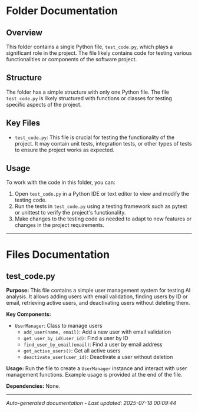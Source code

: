 # Folder Documentation

## Overview
This folder contains a single Python file, `test_code.py`, which plays a significant role in the project. The file likely contains code for testing various functionalities or components of the software project.

## Structure
The folder has a simple structure with only one Python file. The file `test_code.py` is likely structured with functions or classes for testing specific aspects of the project.

## Key Files
- `test_code.py`: This file is crucial for testing the functionality of the project. It may contain unit tests, integration tests, or other types of tests to ensure the project works as expected.

## Usage
To work with the code in this folder, you can:
1. Open `test_code.py` in a Python IDE or text editor to view and modify the testing code.
2. Run the tests in `test_code.py` using a testing framework such as pytest or unittest to verify the project's functionality.
3. Make changes to the testing code as needed to adapt to new features or changes in the project requirements.

---

# Files Documentation

## test_code.py

**Purpose:** This file contains a simple user management system for testing AI analysis. It allows adding users with email validation, finding users by ID or email, retrieving active users, and deactivating users without deleting them.

**Key Components:**
- `UserManager`: Class to manage users
  - `add_user(name, email)`: Add a new user with email validation
  - `get_user_by_id(user_id)`: Find a user by ID
  - `find_user_by_email(email)`: Find a user by email address
  - `get_active_users()`: Get all active users
  - `deactivate_user(user_id)`: Deactivate a user without deletion

**Usage:** Run the file to create a `UserManager` instance and interact with user management functions. Example usage is provided at the end of the file.

**Dependencies:** None.

---
*Auto-generated documentation - Last updated: 2025-07-18 00:09:44*
